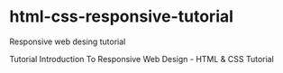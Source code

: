 # html-css-responsive-tutorial
Responsive web desing tutorial

Tutorial Introduction To Responsive Web Design - HTML & CSS Tutorial
